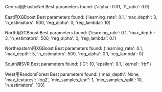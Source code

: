 Central用ElasticNet Best parameters found:  {'alpha': 0.01, 'l1_ratio': 0.9}

East用XGBoost Best parameters found:  {'learning_rate': 0.1, 'max_depth': 3, 'n_estimators': 500, 'reg_alpha': 0, 'reg_lambda': 10}

North用XGBoost Best parameters found:  {'learning_rate': 0.1, 'max_depth': 3, 'n_estimators': 500, 'reg_alpha': 0, 'reg_lambda': 0.1}

Northeastern用XGBoost Best parameters found:  {'learning_rate': 0.1, 'max_depth': 5, 'n_estimators': 500, 'reg_alpha': 0.1, 'reg_lambda': 0}

South用SVR  Best parameters found:  {'C': 10, 'epsilon': 0.1, 'kernel': 'rbf'}

West用RandomForest Best parameters found:  {'max_depth': None, 'max_features': 'log2', 'min_samples_leaf': 1, 'min_samples_split': 10, 'n_estimators': 100}